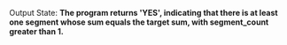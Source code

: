 Output State: **The program returns 'YES', indicating that there is at least one segment whose sum equals the target sum, with segment_count greater than 1.**